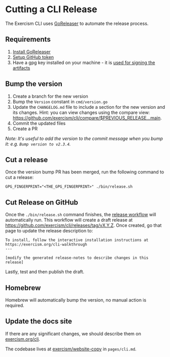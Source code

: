 # Cutting a CLI Release

The Exercism CLI uses [GoReleaser](https://goreleaser.com) to automate the release process.

## Requirements

1. [Install GoReleaser](https://goreleaser.com/install/)
1. [Setup GitHub token](https://goreleaser.com/scm/github/)
1. Have a gpg key installed on your machine - it is [used for signing the artifacts](https://goreleaser.com/customization/sign/)

## Bump the version

1. Create a branch for the new version
1. Bump the `Version` constant in `cmd/version.go`
1. Update the `CHANGELOG.md` file to include a section for the new version and its changes.
   Hint: you can view changes using the compare view: https://github.com/exercism/cli/compare/$PREVIOUS_RELEASE...main.
1. Commit the updated files
1. Create a PR

_Note: It's useful to add the version to the commit message when you bump it: e.g. `Bump version to v2.3.4`._

## Cut a release

Once the version bump PR has been merged, run the following command to cut a release:

```shell
GPG_FINGERPRINT="<THE_GPG_FINGERPRINT>" ./bin/release.sh
```

## Cut Release on GitHub

Once the `./bin/release.sh` command finishes, the [release workflow](https://github.com/exercism/cli/actions/workflows/release.yml) will automatically run.
This workflow will create a draft release at https://github.com/exercism/cli/releases/tag/vX.Y.Z.
Once created, go that page to update the release description to:

```
To install, follow the interactive installation instructions at https://exercism.org/cli-walkthrough
---

[modify the generated release-notes to describe changes in this release]
```

Lastly, test and then publish the draft.

## Homebrew

Homebrew will automatically bump the version, no manual action is required.

## Update the docs site

If there are any significant changes, we should describe them on
[exercism.org/cli](https://exercism.org/cli).

The codebase lives at [exercism/website-copy](https://github.com/exercism/website-copy) in `pages/cli.md`.
